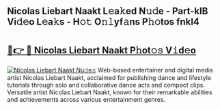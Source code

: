 ## Nicolas Liebart Naakt L𝚎a𝚔ed N𝚞𝚍e - Part-kIB Vi𝚍𝚎o L𝚎a𝚔s - H𝚘𝚝 O𝚗𝚕yf𝚊ns P𝚑𝚘tos fnkI4

# <h2><a href="http://kf1165b.oniu.top/?m=Nicolas+Liebart+Naakt">🔗👉 🔴 Nicolas Liebart Naakt P𝚑ot𝚘𝚜 V𝚒d𝚎o</a></h2>

[![Nicolas Liebart Naakt Nu𝚍e𝚜](https://i.imgur.com/0qMVB7G.gif)](http://kf1165b.oniu.top/?m=Nicolas+Liebart+Naakt)
Web-based entertainer and digital media artist Nicolas Liebart Naakt, acclaimed for publishing dance and lifestyle tutorials through solo and collaborative dance acts and compact clips. Versatile artist Nicolas Liebart Naakt, known for their remarkable abilities and achievements across various entertainment genres.  
